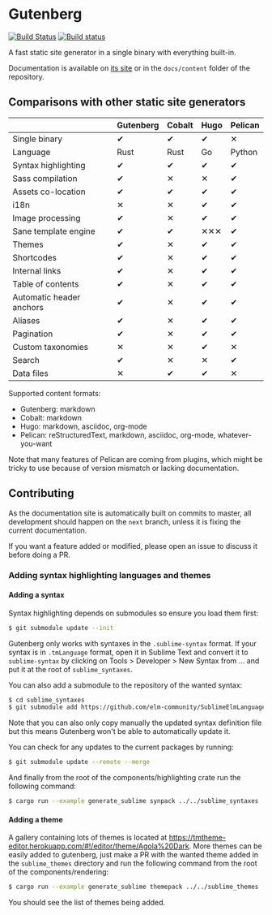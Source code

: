 # Gutenberg
[![Build Status](https://travis-ci.org/Keats/gutenberg.svg?branch=master)](https://travis-ci.org/Keats/gutenberg)
[![Build status](https://ci.appveyor.com/api/projects/status/h4t9r6h5gom839q0/branch/master?svg=true)](https://ci.appveyor.com/project/Keats/gutenberg/branch/master)

A fast static site generator in a single binary with everything built-in.

Documentation is available on [its site](https://www.getgutenberg.io/documentation/getting-started/installation/) or
in the `docs/content` folder of the repository.

## Comparisons with other static site generators

|                          | Gutenberg | Cobalt | Hugo | Pelican |
|--------------------------|-----------|--------|------|---------|
| Single binary            |     ✔     |    ✔   |   ✔  |    ✕    |
| Language                 |    Rust   |  Rust  |  Go  |  Python |
| Syntax highlighting      |     ✔     |    ✔   |   ✔  |    ✔    |
| Sass compilation         |     ✔     |    ✕   |   ✕  |    ✔    |
| Assets co-location       |     ✔     |    ✔   |   ✔  |    ✔    |
| i18n                     |     ✕     |    ✕   |   ✔  |    ✔    |
| Image processing         |     ✔     |    ✕   |   ✔  |    ✔    |
| Sane template engine     |     ✔     |    ✔   |  ✕✕✕ |    ✔    |
| Themes                   |     ✔     |    ✕   |   ✔  |    ✔    |
| Shortcodes               |     ✔     |    ✕   |   ✔  |    ✔    |
| Internal links           |     ✔     |    ✕   |   ✔  |    ✔    |
| Table of contents        |     ✔     |    ✕   |   ✔  |    ✔    |
| Automatic header anchors |     ✔     |    ✕   |   ✔  |    ✔    |
| Aliases                  |     ✔     |    ✕   |   ✔  |    ✔    |
| Pagination               |     ✔     |    ✕   |   ✔  |    ✔    |
| Custom taxonomies        |     ✕     |    ✕   |   ✔  |    ✕    |
| Search                   |     ✔     |    ✕   |   ✕  |    ✔    |
| Data files               |     ✕     |    ✔   |   ✔  |    ✕    |

Supported content formats:

- Gutenberg: markdown
- Cobalt: markdown
- Hugo: markdown, asciidoc, org-mode
- Pelican: reStructuredText, markdown, asciidoc, org-mode, whatever-you-want

Note that many features of Pelican are coming from plugins, which might be tricky
to use because of version mismatch or lacking documentation.

## Contributing
As the documentation site is automatically built on commits to master, all development
should happen on the `next` branch, unless it is fixing the current documentation.

If you want a feature added or modified, please open an issue to discuss it before doing a PR.

### Adding syntax highlighting languages and themes

#### Adding a syntax
Syntax highlighting depends on submodules so ensure you load them first:

```bash
$ git submodule update --init
```

Gutenberg only works with syntaxes in the `.sublime-syntax` format. If your syntax
is in `.tmLanguage` format, open it in Sublime Text and convert it to `sublime-syntax` by clicking on
Tools > Developer > New Syntax from ... and put it at the root of `sublime_syntaxes`.

You can also add a submodule to the repository of the wanted syntax:

```bash
$ cd sublime_syntaxes
$ git submodule add https://github.com/elm-community/SublimeElmLanguageSupport
```

Note that you can also only copy manually the updated syntax definition file but this means
Gutenberg won't be able to automatically update it.

You can check for any updates to the current packages by running:

```bash
$ git submodule update --remote --merge
```

And finally from the root of the components/highlighting crate run the following command:

```bash
$ cargo run --example generate_sublime synpack ../../sublime_syntaxes ../../sublime_syntaxes/newlines.packdump ../../sublime_syntaxes/nonewlines.packdump
```

#### Adding a theme
A gallery containing lots of themes is located at https://tmtheme-editor.herokuapp.com/#!/editor/theme/Agola%20Dark.
More themes can be easily added to gutenberg, just make a PR with the wanted theme added in the `sublime_themes` directory
and run the following command from the root of the components/rendering:

```bash
$ cargo run --example generate_sublime themepack ../../sublime_themes ../../sublime_themes/all.themedump
```

You should see the list of themes being added.
